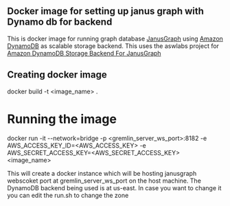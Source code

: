 ## Docker image for setting up janus graph with Dynamo db for backend
This is docker image for running graph database [JanusGraph](http://janusgraph.org/) using [Amazon DynamoDB](https://aws.amazon.com/dynamodb/) as scalable storage backend. This uses the aswlabs project for [Amazon DynamoDB Storage Backend For JanusGraph](https://github.com/awslabs/dynamodb-janusgraph-storage-backend)

## Creating docker image
docker build -t <image_name> .

# Running the image
docker run -it --network=bridge -p <gremlin_server_ws_port>:8182 -e AWS_ACCESS_KEY_ID=<AWS_ACCESS_KEY> -e AWS_SECRET_ACCESS_KEY=<AWS_SECRET_ACCESS_KEY> <image_name>

This will create a docker instance which will be hosting janusgraph webscoket port at gremlin_server_ws_port on the host machine. The DynamoDB backend being used is at us-east. In case you want to change it you can edit the run.sh to change the zone

